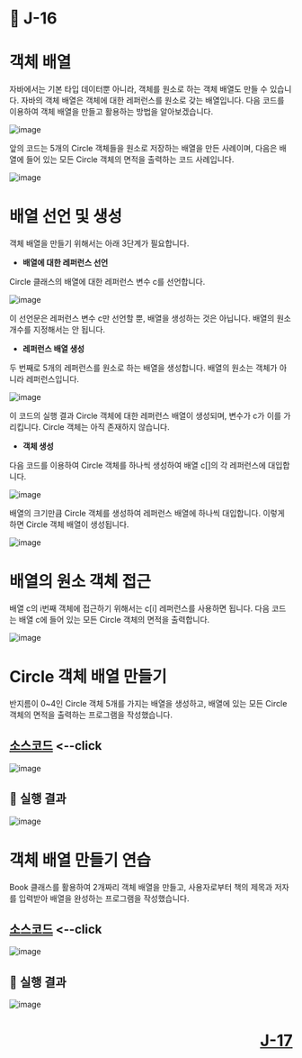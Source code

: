 # 📖 J-16

# 객체 배열

자바에서는 기본 타입 데이터뿐 아니라, 객체를 원소로 하는 객체 배열도 만들 수 있습니다. 자바의 객체 배열은 객체에 대한 레퍼런스를 원소로 갖는 배열입니다. 다음 코드를 이용하여 객체 배열을 만들고 활용하는 방법을 알아보겠습니다.

![image](https://github.com/user-attachments/assets/37669235-1cce-4863-82a0-8ec802acde88)

앞의 코드는 5개의 Circle 객체들을 원소로 저장하는 배열을 만든 사례이며, 다음은 배열에 들어 있는 모든 Circle 객체의 면적을 출력하는 코드 사례입니다.

![image](https://github.com/user-attachments/assets/156faf3d-5e35-4022-ab19-20335de67f0d)

# 배열 선언 및 생성

객체 배열을 만들기 위해서는 아래 3단계가 필요합니다.

* **배열에 대한 레퍼런스 선언**

Circle 클래스의 배열에 대한 레퍼런스 변수 c를 선언합니다.

![image](https://github.com/user-attachments/assets/5a278465-a130-4edd-b372-dc7acd369fa4)

이 선언문은 레퍼런스 변수 c만 선언할 뿐, 배열을 생성하는 것은 아닙니다. 배열의 원소 개수를 지정해서는 안 됩니다.

* **레퍼런스 배열 생성**

두 번째로 5개의 레퍼런스를 원소로 하는 배열을 생성합니다. 배열의 원소는 객체가 아니라 레퍼런스입니다.

![image](https://github.com/user-attachments/assets/41656e10-2982-4553-87b0-c00d5e07ab1d)

이 코드의 실행 결과 Circle 객체에 대한 레퍼런스 배열이 생성되며, 변수가 c가 이를 가리킵니다. Circle 객체는 아직 존재하지 않습니다.

* **객체 생성**

다음 코드를 이용하여 Circle 객체를 하나씩 생성하여 배열 c[]의 각 레퍼런스에 대입합니다.

![image](https://github.com/user-attachments/assets/b9511889-b691-4aeb-9d4c-cf8b85514b2a)

배열의 크기만큼 Circle 객체를 생성하여 레퍼런스 배열에 하나씩 대입합니다. 이렇게 하면 Circle 객체 배열이 생성됩니다.

![image](https://github.com/user-attachments/assets/4a59207f-9225-4039-9ccb-30e0867aff3f)

# 배열의 원소 객체 접근

배열 c의 i번째 객체에 접근하기 위해서는 c[i] 레퍼런스를 사용하면 됩니다. 다음 코드는 배열 c에 들어 있는 모든 Circle 객체의 면적을 출력합니다.

![image](https://github.com/user-attachments/assets/6e29f3d6-0130-4a68-bf5a-94d536311c1b)

# Circle 객체 배열 만들기

반지름이 0~4인 Circle 객체 5개를 가지는 배열을 생성하고, 배열에 있는 모든 Circle 객체의 면적을 출력하는 프로그램을 작성했습니다.

[소스코드](./CircleArray.java) <--click
---

![image](https://github.com/user-attachments/assets/29f9d1cc-976b-44fb-8b38-4c0d2e988ef6)

📘 실행 결과
---

![image](https://github.com/user-attachments/assets/3e2a6898-a6f8-499c-906b-0d0f338afcf4)

# 객체 배열 만들기 연습

Book 클래스를 활용하여 2개짜리 객체 배열을 만들고, 사용자로부터 책의 제목과 저자를 입력받아 배열을 완성하는 프로그램을 작성했습니다.

[소스코드](./BookArray.java) <--click
---

![image](https://github.com/user-attachments/assets/1ce6e9ef-59c0-4d20-a557-bf8d78a966c0)

📘 실행 결과
---

![image](https://github.com/user-attachments/assets/b839ae9a-4da0-4752-82bc-2491d11516ba)

# <p align="right">[J-17](./J_17.md)</p>
